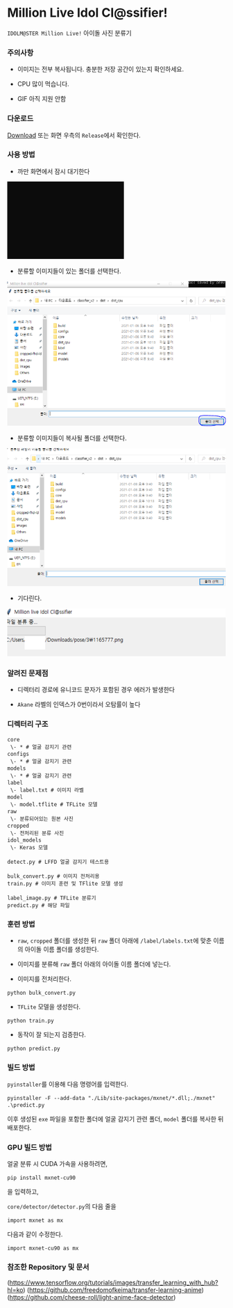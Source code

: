 # Million Live Idol Cl@ssifier!

`IDOLM@STER Million Live!` 아이돌 사진 분류기

### 주의사항

* 이미지는 전부 복사됩니다. 충분한 저장 공간이 있는지 확인하세요.

* CPU 많이 먹습니다.

* GIF 아직 지원 안함

### 다운로드

[Download](https://github.com/dehehe-mirai/idol_classifier/releases/download/1.0/dist_cpu.zip)
또는 화면 우측의 `Release`에서 확인한다.

### 사용 방법

* 까만 화면에서 잠시 대기한다

![까만 화면에서 잠시 대기한다](https://github.com/dehehe-mirai/idol_classifier/blob/main/images/0.PNG?raw=true)

* 분류할 이미지들이 있는 폴더를 선택한다.

![분류할 이미지들이 있는 폴더를 선택한다.](https://github.com/dehehe-mirai/idol_classifier/blob/main/images/1.PNG?raw=true)

* 분류할 이미지들이 복사될 폴더를 선택한다.

![분류할 이미지들이 복사될 폴더를 선택한다.](https://github.com/dehehe-mirai/idol_classifier/blob/main/images/2.PNG?raw=true)

* 기다린다.

![기다린.](https://github.com/dehehe-mirai/idol_classifier/blob/main/images/3.PNG?raw=true)

### 알려진 문제점

* 디렉터리 경로에 유니코드 문자가 포함된 경우 에러가 발생한다

* `Akane` 라벨의 인덱스가 0번이라서 오탐률이 높다

### 디렉터리 구조

```
core
 \- * # 얼굴 감지기 관련
configs
 \- * # 얼굴 감지기 관련
models
 \- * # 얼굴 감지기 관련
label
 \- label.txt # 이미지 라벨
model
 \- model.tflite # TFLite 모델
raw
 \- 분류되어있는 원본 사진
cropped
 \- 전처리된 분류 사진
idol_models
 \- Keras 모델

detect.py # LFFD 얼굴 감지기 테스트용

bulk_convert.py # 이미지 전처리용
train.py # 이미지 훈련 및 TFlite 모델 생성

label_image.py # TFLite 분류기
predict.py # 해당 파일
```

### 훈련 방법

* `raw`, `cropped` 폴더를 생성한 뒤 `raw` 폴더 아래에 `/label/labels.txt`에 맞춘 이름의 아이돌 이름 폴더를 생성한다.

* 이미지를 분류해 `raw` 폴더 아래의 아이돌 이름 폴더에 넣는다.

* 이미지를 전처리한다.
```
python bulk_convert.py
```
* `TFLite` 모델을 생성한다.

```
python train.py
```

* 동작이 잘 되는지 검증한다.

```
python predict.py
```

### 빌드 방법

`pyinstaller`를 이용해 다음 명령어를 입력한다.

```
pyinstaller -F --add-data "./Lib/site-packages/mxnet/*.dll;./mxnet" .\predict.py
```

이후 생성된 `exe` 파일을 포함한 폴더에 얼굴 감지기 관련 폴더, `model` 폴더를 복사한 뒤  배포한다.

### GPU 빌드 방법

얼굴 분류 시 CUDA 가속을 사용하려면, 

```
pip install mxnet-cu90
```
을 입력하고,

`core/detector/detector.py`의 다음 줄을
```
import mxnet as mx
```

다음과 같이 수정한다.

```
import mxnet-cu90 as mx
```

### 참조한 Repository 및 문서

(https://www.tensorflow.org/tutorials/images/transfer_learning_with_hub?hl=ko)
(https://github.com/freedomofkeima/transfer-learning-anime)
(https://github.com/cheese-roll/light-anime-face-detector)
